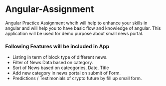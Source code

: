 # Angular-Assignment #
Angular Practice Assignment whcih will help to enhance your skills in angular and will help you to have basic flow and knowledge of angular. This application will be used for demo purpose about small news portal.

### Following Features will be included in App ###
  * Listing in term of block type of different news.
  * Filter of News Data based on category.
  * Sort of News based on cateogories, Date, Title
  * Add new category in news portal on submit of Form.
  * Predictions / Testimonials of crypto future by fill up small form.
